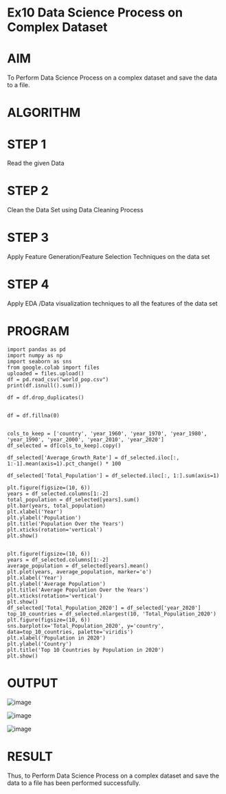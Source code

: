 #  Ex10 Data Science Process on Complex Dataset

# AIM

To Perform Data Science Process on a complex dataset and save the data to a file.

# ALGORITHM
# STEP 1

Read the given Data

# STEP 2

Clean the Data Set using Data Cleaning Process

# STEP 3

Apply Feature Generation/Feature Selection Techniques on the data set

# STEP 4

Apply EDA /Data visualization techniques to all the features of the data set

# PROGRAM

```
import pandas as pd
import numpy as np
import seaborn as sns
from google.colab import files
uploaded = files.upload()
df = pd.read_csv("world_pop.csv")
print(df.isnull().sum())

df = df.drop_duplicates()


df = df.fillna(0)


cols_to_keep = ['country', 'year_1960', 'year_1970', 'year_1980', 'year_1990', 'year_2000', 'year_2010', 'year_2020']
df_selected = df[cols_to_keep].copy()

df_selected['Average_Growth_Rate'] = df_selected.iloc[:, 1:-1].mean(axis=1).pct_change() * 100

df_selected['Total_Population'] = df_selected.iloc[:, 1:].sum(axis=1)

plt.figure(figsize=(10, 6))
years = df_selected.columns[1:-2]
total_population = df_selected[years].sum()
plt.bar(years, total_population)
plt.xlabel('Year')
plt.ylabel('Population')
plt.title('Population Over the Years')
plt.xticks(rotation='vertical')
plt.show()


plt.figure(figsize=(10, 6))
years = df_selected.columns[1:-2]
average_population = df_selected[years].mean()
plt.plot(years, average_population, marker='o')
plt.xlabel('Year')
plt.ylabel('Average Population')
plt.title('Average Population Over the Years')
plt.xticks(rotation='vertical')
plt.show()
df_selected['Total_Population_2020'] = df_selected['year_2020']
top_10_countries = df_selected.nlargest(10, 'Total_Population_2020')
plt.figure(figsize=(10, 6))
sns.barplot(x='Total_Population_2020', y='country', data=top_10_countries, palette='viridis')
plt.xlabel('Population in 2020')
plt.ylabel('Country')
plt.title('Top 10 Countries by Population in 2020')
plt.show()
```
# OUTPUT
![image](https://github.com/ieswaris/ex10/assets/127847210/a52986db-cc2d-4b2f-8f36-7772d08e0a10)

![image](https://github.com/ieswaris/ex10/assets/127847210/10ce82ce-1109-46cf-b0c3-e46a301aefb8)

![image](https://github.com/ieswaris/ex10/assets/127847210/351c1ee3-2381-4bc9-be08-364aa598b3bc)

# RESULT

Thus, to Perform Data Science Process on a complex dataset and save the data to a file has been performed successfully.

